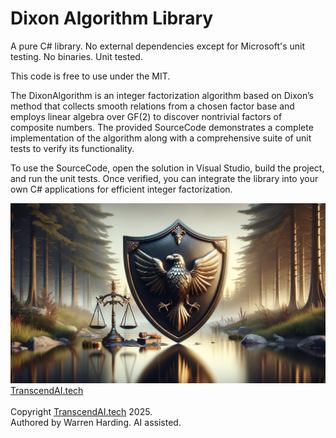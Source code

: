 # Dixon Algorithm Library

A pure C# library. No external dependencies except for Microsoft's unit testing. No binaries. Unit tested.

This code is free to use under the MIT.

The DixonAlgorithm is an integer factorization algorithm based on Dixon’s method that collects smooth relations from a chosen factor base and employs linear algebra over GF(2) to discover nontrivial factors of composite numbers. The provided SourceCode demonstrates a complete implementation of the algorithm along with a comprehensive suite of unit tests to verify its functionality.

To use the SourceCode, open the solution in Visual Studio, build the project, and run the unit tests. Once verified, you can integrate the library into your own C# applications for efficient integer factorization.

![AI Image](aiimage.jpg)
[TranscendAI.tech](https://TranscendAI.tech)<br>
<br>
Copyright [TranscendAI.tech](https://TranscendAI.tech) 2025.</br>
Authored by Warren Harding. AI assisted.</br>
